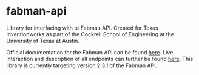 # fabman-api

Library for interfacing with te Fabman API. Created for Texas Inventionworks as part of the Cockrell School of Engineering at the University of Texas at Austin.

Official documentation for the Fabman API can be found [here](https://github.com/FabmanHQ/fabman-api). Live interaction and description of all endpoints can further be found [here](https://fabman.io/api/v1/documentation#/). This library is currently targeting version 2.3.1 of the Fabman API.